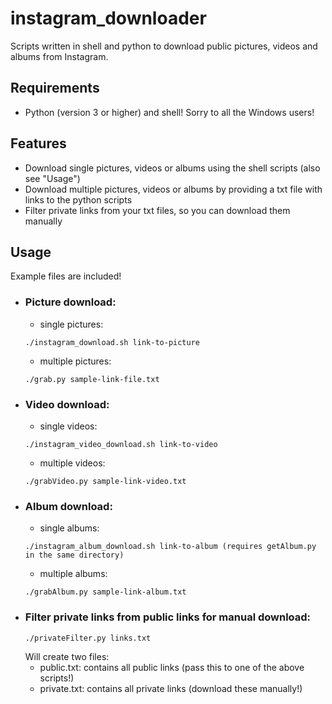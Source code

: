 # instagram_downloader

Scripts written in shell and python to download public pictures, videos and albums from Instagram.

## Requirements
- Python (version 3 or higher) and shell! Sorry to all the Windows users!

## Features
- Download single pictures, videos or albums using the shell scripts (also see "Usage")
- Download multiple pictures, videos or albums by providing a txt file with links to the python scripts
- Filter private links from your txt files, so you can download them manually

## Usage

Example files are included!

- ### Picture download:
  - single pictures:
  ```shell
  ./instagram_download.sh link-to-picture
  ```
  - multiple pictures:
  ```shell
  ./grab.py sample-link-file.txt
  ```
- ### Video download:
  - single videos:
  ```shell
  ./instagram_video_download.sh link-to-video
  ```
  - multiple videos:
  ```shell
  ./grabVideo.py sample-link-video.txt
  ```
- ### Album download:
  - single albums:
  ```shell
  ./instagram_album_download.sh link-to-album (requires getAlbum.py in the same directory)
  ```
  - multiple albums:
  ```shell
  ./grabAlbum.py sample-link-album.txt
  ```
- ### Filter private links from public links for manual download:
  ```shell
  ./privateFilter.py links.txt
  ```
  Will create two files:
  - public.txt: contains all public links (pass this to one of the above scripts!)
  - private.txt: contains all private links (download these manually!)
